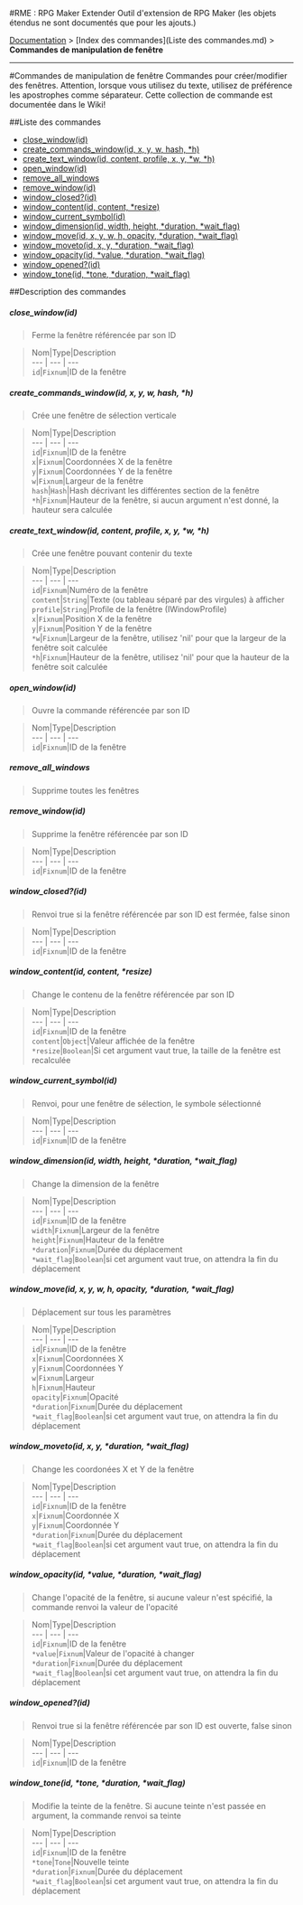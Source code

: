#RME : RPG Maker Extender
Outil d'extension de RPG Maker (les objets étendus ne sont documentés que pour les ajouts.)

[Documentation](README.md) > [Index des commandes](Liste des commandes.md) > **Commandes de manipulation de fenêtre**  
- - -  
#Commandes de manipulation de fenêtre
Commandes pour créer/modifier des fenêtres. Attention, lorsque vous utilisez du texte, utilisez de préférence les apostrophes comme séparateur. Cette collection de commande est documentée dans le Wiki!

##Liste des commandes
*    [close_window(id)](#close_windowid)
*    [create_commands_window(id, x, y, w, hash, *h)](#create_commands_windowid-x-y-w-hash-h)
*    [create_text_window(id, content, profile, x, y, *w, *h)](#create_text_windowid-content-profile-x-y-w-h)
*    [open_window(id)](#open_windowid)
*    [remove_all_windows](#remove_all_windows)
*    [remove_window(id)](#remove_windowid)
*    [window_closed?(id)](#window_closedid)
*    [window_content(id, content, *resize)](#window_contentid-content-resize)
*    [window_current_symbol(id)](#window_current_symbolid)
*    [window_dimension(id, width, height, *duration, *wait_flag)](#window_dimensionid-width-height-duration-wait_flag)
*    [window_move(id, x, y, w, h, opacity, *duration, *wait_flag)](#window_moveid-x-y-w-h-opacity-duration-wait_flag)
*    [window_moveto(id, x, y, *duration, *wait_flag)](#window_movetoid-x-y-duration-wait_flag)
*    [window_opacity(id, *value, *duration, *wait_flag)](#window_opacityid-value-duration-wait_flag)
*    [window_opened?(id)](#window_openedid)
*    [window_tone(id, *tone, *duration, *wait_flag)](#window_toneid-tone-duration-wait_flag)


##Description des commandes
##### close_window(id)

> Ferme la fenêtre référencée par son ID

  
> Nom|Type|Description  
--- | --- | ---  
`id`|`Fixnum`|ID de la fenêtre  


##### create_commands_window(id, x, y, w, hash, *h)

> Crée une fenêtre de sélection verticale

  
> Nom|Type|Description  
--- | --- | ---  
`id`|`Fixnum`|ID de la fenêtre  
`x`|`Fixnum`|Coordonnées X de la fenêtre  
`y`|`Fixnum`|Coordonnées Y de la fenêtre  
`w`|`Fixnum`|Largeur de la fenêtre  
`hash`|`Hash`|Hash décrivant les différentes section de la fenêtre  
`*h`|`Fixnum`|Hauteur de la fenêtre, si aucun argument n'est donné, la hauteur sera calculée  


##### create_text_window(id, content, profile, x, y, *w, *h)

> Crée une fenêtre pouvant contenir du texte

  
> Nom|Type|Description  
--- | --- | ---  
`id`|`Fixnum`|Numéro de la fenêtre  
`content`|`String`|Texte (ou tableau séparé par des virgules) à afficher  
`profile`|`String`|Profile de la fenêtre (IWindowProfile)  
`x`|`Fixnum`|Position X de la fenêtre  
`y`|`Fixnum`|Position Y de la fenêtre  
`*w`|`Fixnum`|Largeur de la fenêtre, utilisez 'nil' pour que la largeur de la fenêtre soit calculée  
`*h`|`Fixnum`|Hauteur de la fenêtre, utilisez 'nil' pour que la hauteur de la fenêtre soit calculée  


##### open_window(id)

> Ouvre la commande référencée par son ID

  
> Nom|Type|Description  
--- | --- | ---  
`id`|`Fixnum`|ID de la fenêtre  


##### remove_all_windows

> Supprime toutes les fenêtres

  
> 

##### remove_window(id)

> Supprime la fenêtre référencée par son ID

  
> Nom|Type|Description  
--- | --- | ---  
`id`|`Fixnum`|ID de la fenêtre  


##### window_closed?(id)

> Renvoi true si la fenêtre référencée par son ID est fermée, false sinon

  
> Nom|Type|Description  
--- | --- | ---  
`id`|`Fixnum`|ID de la fenêtre  


##### window_content(id, content, *resize)

> Change le contenu de la fenêtre référencée par son ID

  
> Nom|Type|Description  
--- | --- | ---  
`id`|`Fixnum`|ID de la fenêtre  
`content`|`Object`|Valeur affichée de la fenêtre  
`*resize`|`Boolean`|Si cet argument vaut true, la taille de la fenêtre est recalculée  


##### window_current_symbol(id)

> Renvoi, pour une fenêtre de sélection, le symbole sélectionné

  
> Nom|Type|Description  
--- | --- | ---  
`id`|`Fixnum`|ID de la fenêtre  


##### window_dimension(id, width, height, *duration, *wait_flag)

> Change la dimension de la fenêtre

  
> Nom|Type|Description  
--- | --- | ---  
`id`|`Fixnum`|ID de la fenêtre  
`width`|`Fixnum`|Largeur de la fenêtre  
`height`|`Fixnum`|Hauteur de la fenêtre  
`*duration`|`Fixnum`|Durée du déplacement  
`*wait_flag`|`Boolean`|si cet argument vaut true, on attendra la fin du déplacement  


##### window_move(id, x, y, w, h, opacity, *duration, *wait_flag)

> Déplacement sur tous les paramètres

  
> Nom|Type|Description  
--- | --- | ---  
`id`|`Fixnum`|ID de la fenêtre  
`x`|`Fixnum`|Coordonnées X  
`y`|`Fixnum`|Coordonnées Y  
`w`|`Fixnum`|Largeur  
`h`|`Fixnum`|Hauteur  
`opacity`|`Fixnum`|Opacité  
`*duration`|`Fixnum`|Durée du déplacement  
`*wait_flag`|`Boolean`|si cet argument vaut true, on attendra la fin du déplacement  


##### window_moveto(id, x, y, *duration, *wait_flag)

> Change les coordonées X et Y de la fenêtre

  
> Nom|Type|Description  
--- | --- | ---  
`id`|`Fixnum`|ID de la fenêtre  
`x`|`Fixnum`|Coordonnée X  
`y`|`Fixnum`|Coordonnée Y  
`*duration`|`Fixnum`|Durée du déplacement  
`*wait_flag`|`Boolean`|si cet argument vaut true, on attendra la fin du déplacement  


##### window_opacity(id, *value, *duration, *wait_flag)

> Change l'opacité de la fenêtre, si aucune valeur n'est spécifié, la commande renvoi la valeur de l'opacité

  
> Nom|Type|Description  
--- | --- | ---  
`id`|`Fixnum`|ID de la fenêtre  
`*value`|`Fixnum`|Valeur de l'opacité à changer  
`*duration`|`Fixnum`|Durée du déplacement  
`*wait_flag`|`Boolean`|si cet argument vaut true, on attendra la fin du déplacement  


##### window_opened?(id)

> Renvoi true si la fenêtre référencée par son ID est ouverte, false sinon

  
> Nom|Type|Description  
--- | --- | ---  
`id`|`Fixnum`|ID de la fenêtre  


##### window_tone(id, *tone, *duration, *wait_flag)

> Modifie la teinte de la fenêtre. Si aucune teinte n'est passée en argument, la commande renvoi sa teinte

  
> Nom|Type|Description  
--- | --- | ---  
`id`|`Fixnum`|ID de la fenêtre  
`*tone`|`Tone`|Nouvelle teinte  
`*duration`|`Fixnum`|Durée du déplacement  
`*wait_flag`|`Boolean`|si cet argument vaut true, on attendra la fin du déplacement  


